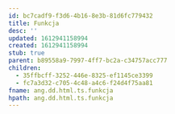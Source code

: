 ```yaml
---
id: bc7cadf9-f3d6-4b16-8e3b-81d6fc779432
title: Funkcja
desc: ''
updated: 1612941158994
created: 1612941158994
stub: true
parent: b89558a9-7997-4ff7-bc2a-c34757acc777
children:
  - 35ffbcff-3252-446e-8325-ef1145ce3399
  - fc7a3d32-c705-4c48-a4c6-f24d4f75aa81
fname: ang.dd.html.ts.funkcja
hpath: ang.dd.html.ts.funkcja
---
```



